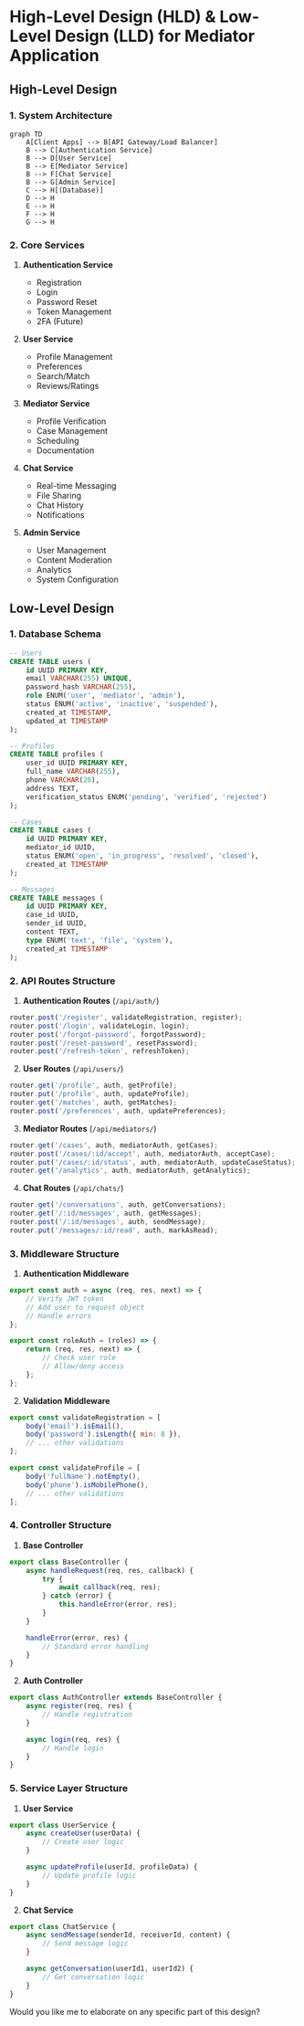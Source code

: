 

# High-Level Design (HLD) & Low-Level Design (LLD) for Mediator Application

## High-Level Design

### 1. System Architecture
````mermaid
graph TD
    A[Client Apps] --> B[API Gateway/Load Balancer]
    B --> C[Authentication Service]
    B --> D[User Service]
    B --> E[Mediator Service]
    B --> F[Chat Service]
    B --> G[Admin Service]
    C --> H[(Database)]
    D --> H
    E --> H
    F --> H
    G --> H
````

### 2. Core Services

1. **Authentication Service**
   - Registration
   - Login
   - Password Reset
   - Token Management
   - 2FA (Future)

2. **User Service**
   - Profile Management
   - Preferences
   - Search/Match
   - Reviews/Ratings

3. **Mediator Service**
   - Profile Verification
   - Case Management
   - Scheduling
   - Documentation

4. **Chat Service**
   - Real-time Messaging
   - File Sharing
   - Chat History
   - Notifications

5. **Admin Service**
   - User Management
   - Content Moderation
   - Analytics
   - System Configuration

## Low-Level Design

### 1. Database Schema
````sql
-- Users
CREATE TABLE users (
    id UUID PRIMARY KEY,
    email VARCHAR(255) UNIQUE,
    password_hash VARCHAR(255),
    role ENUM('user', 'mediator', 'admin'),
    status ENUM('active', 'inactive', 'suspended'),
    created_at TIMESTAMP,
    updated_at TIMESTAMP
);

-- Profiles
CREATE TABLE profiles (
    user_id UUID PRIMARY KEY,
    full_name VARCHAR(255),
    phone VARCHAR(20),
    address TEXT,
    verification_status ENUM('pending', 'verified', 'rejected')
);

-- Cases
CREATE TABLE cases (
    id UUID PRIMARY KEY,
    mediator_id UUID,
    status ENUM('open', 'in_progress', 'resolved', 'closed'),
    created_at TIMESTAMP
);

-- Messages
CREATE TABLE messages (
    id UUID PRIMARY KEY,
    case_id UUID,
    sender_id UUID,
    content TEXT,
    type ENUM('text', 'file', 'system'),
    created_at TIMESTAMP
);
````

### 2. API Routes Structure

1. **Authentication Routes** (`/api/auth/`)
````javascript:src/routes/authRoutes.js
router.post('/register', validateRegistration, register);
router.post('/login', validateLogin, login);
router.post('/forgot-password', forgotPassword);
router.post('/reset-password', resetPassword);
router.post('/refresh-token', refreshToken);
````

2. **User Routes** (`/api/users/`)
````javascript:src/routes/userRoutes.js
router.get('/profile', auth, getProfile);
router.put('/profile', auth, updateProfile);
router.get('/matches', auth, getMatches);
router.post('/preferences', auth, updatePreferences);
````

3. **Mediator Routes** (`/api/mediators/`)
````javascript:src/routes/mediatorRoutes.js
router.get('/cases', auth, mediatorAuth, getCases);
router.post('/cases/:id/accept', auth, mediatorAuth, acceptCase);
router.put('/cases/:id/status', auth, mediatorAuth, updateCaseStatus);
router.get('/analytics', auth, mediatorAuth, getAnalytics);
````

4. **Chat Routes** (`/api/chats/`)
````javascript:src/routes/chatRoutes.js
router.get('/conversations', auth, getConversations);
router.get('/:id/messages', auth, getMessages);
router.post('/:id/messages', auth, sendMessage);
router.put('/messages/:id/read', auth, markAsRead);
````

### 3. Middleware Structure

1. **Authentication Middleware**
````javascript:src/middleware/auth.js
export const auth = async (req, res, next) => {
    // Verify JWT token
    // Add user to request object
    // Handle errors
};

export const roleAuth = (roles) => {
    return (req, res, next) => {
        // Check user role
        // Allow/deny access
    };
};
````

2. **Validation Middleware**
````javascript:src/middleware/validation.js
export const validateRegistration = [
    body('email').isEmail(),
    body('password').isLength({ min: 8 }),
    // ... other validations
];

export const validateProfile = [
    body('fullName').notEmpty(),
    body('phone').isMobilePhone(),
    // ... other validations
];
````

### 4. Controller Structure

1. **Base Controller**
````javascript:src/controllers/BaseController.js
export class BaseController {
    async handleRequest(req, res, callback) {
        try {
            await callback(req, res);
        } catch (error) {
            this.handleError(error, res);
        }
    }

    handleError(error, res) {
        // Standard error handling
    }
}
````

2. **Auth Controller**
````javascript:src/controllers/AuthController.js
export class AuthController extends BaseController {
    async register(req, res) {
        // Handle registration
    }

    async login(req, res) {
        // Handle login
    }
}
````

### 5. Service Layer Structure

1. **User Service**
````javascript:src/services/UserService.js
export class UserService {
    async createUser(userData) {
        // Create user logic
    }

    async updateProfile(userId, profileData) {
        // Update profile logic
    }
}
````

2. **Chat Service**
````javascript:src/services/ChatService.js
export class ChatService {
    async sendMessage(senderId, receiverId, content) {
        // Send message logic
    }

    async getConversation(userId1, userId2) {
        // Get conversation logic
    }
}
````

Would you like me to elaborate on any specific part of this design?
